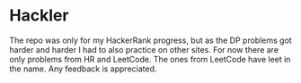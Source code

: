 # Hackler

The repo was only for my HackerRank progress, but as the DP problems got harder and harder I had to also practice on other sites. For now there are only problems from HR and LeetCode. The ones from LeetCode have leet in the name. Any feedback is appreciated.
